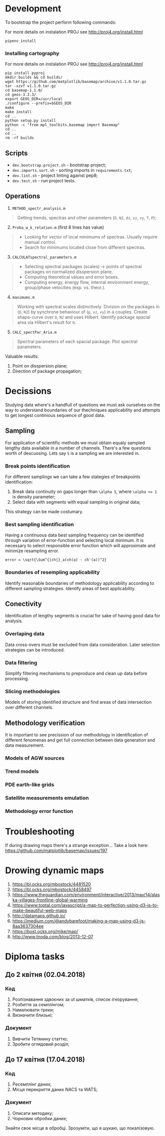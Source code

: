 # Development
To bootstrap the project perform following commands:

For more details on instalation PROJ see http://proj4.org/install.html
```
pipenv install
```

### Installing cartography
For more details on instalation PROJ see http://proj4.org/install.html
```
pip install pyproj
mkdir builds && cd builds/
wget https://github.com/matplotlib/basemap/archive/v1.1.0.tar.gz
tar -xzvf v1.1.0.tar.gz
cd basemap-1.1.0/
cd geos-3.3.3/
export GEOS_DIR=/usr/local
./configure --prefix=$GEOS_DIR
make
make install
cd ..
python setup.py install
python -c "from mpl_toolkits.basemap import Basemap"
cd ..
cd ..
rm -rf builds
```


## Scripts
- `dev.bootstrap.project.sh` - bootstrap project;
- `dev.imports.sort.sh` - sorting imports in `requirements.txt`;
- `dev.lint.sh` - project linting against pep8;
- `dev.test.sh` - run project tests.

## Operations
1. `METHOD_spectr_analysis.m`
> Getting trends, spectras and other parameters (`O`, `N2`, `dz`, `vz`, `vy`, `T`, `P`);
2. `Proba_w_k_relation.m` (first 8 lines has value)
> - Looking for vector of local minimums of spectras. Usually require manual control.
> - Search for minimums located close from different spectras.

3. `CALCULATspectral_parameters.m`
> - Selecting spectral packages (scales) -> points of spectral packages on normalized disspersion plane.
> - Computing theoretical values and error boxes.
> - Computing energy, energy flow, internal environment energy, group/phase velocities (exp. vs. theor.).

4. `maximums.m`
> Working with spectral scales distinctively. Division on the packages in (`O`, `N2`) by synchrone behaviour of (`p`, `vz`, `vy`) in a couples. Create shape-curve over `O`, `N2` and uses Hilbert. Identify package spacial area via Hilbert's result for `O`.

5. `CALC_spectPar_Aria.m`
> Spectral parameters of each spacial package. Plot spectral parameters.

Valuable results:
  1. Point on disspersion plane;
  2. Direction of package propagation;

# Decissions
Studying data where's a handfull of questions we must ask ourselves on the way to understand boundaries of our thechniques applicability and attempts to get longest continious sequence of good data.

## Sampling
For application of scientific methods we must obtain equaly sampled lengthy data available in a number of channels. There's a few questions worth of descussing.
Lets say `S` is a sampling we are interested in.

### Break points identification
For different samplings we can take a few stategies of breakpoints identification:
1. Break data continuity on gaps longer than `\alpha S`, where `\alpha <= 1` is density parameter;
2. Select data with segments with equal sampling in original data;

This strategy can be made costumary.

### Best sampling identification
Having a continuous data best sampling frequency can be identified through variation of error-function and selecting local minimum. It is necessary to select responsible error function which will approximate and minimize resampling error.
```
error = \sqrt{\Sum^{|ch|}_a(ch(a) - ch'(a))^2}
```

### Boundaries of resempling applicability
Identify reasonable boundaries of methodology applicability according to different sampling strategies. Identify areas of best applicability.

## Conectivity
Identification of lengthy segments is crucial for sake of having good data for analysis.

### Overlaping data
Data cross-overs must be excluded from data consideration. Later selection  strategies can be introduced.

### Data filtering
Simplify filtering mechanisms to preproduce and clean up data before processing.

### Slicing methodologies
Models of storing identified structure and find areas of data intersection over different channels.

## Methodology verification
It is important to see precission of our methodology in identification of different fenomenas and get full connection between data generation and data measurement.

### Models of AGW sources
### Trend models
### PDE earth-like grids
### Satellite measurements emulation
### Methodology error function


# Troubleshooting
If during drawing maps there's a strange exception... Take a look here: https://github.com/matplotlib/basemap/issues/197

# Drowing dynamic maps
1. https://bl.ocks.org/mbostock/4481520
2. https://bl.ocks.org/mbostock/4458497
3. https://www.theguardian.com/environment/interactive/2013/may/14/alaska-villages-frontline-global-warming
4. https://www.toptal.com/javascript/a-map-to-perfection-using-d3-js-to-make-beautiful-web-maps
5. http://datamaps.github.io/
6. https://medium.com/@andybarefoot/making-a-map-using-d3-js-8aa3637304ee
7. https://bost.ocks.org/mike/map/
8. http://www.tnoda.com/blog/2013-12-07

# Diploma tasks
## До 2 квітня (02.04.2018)
### Код
1. Розпізнавання здвоєних за ut шматків, список ігнорування;
2. Розбиття за семплінгом;
3. Намалювати треки;
4. Визначити близькі;
### Документ
1. Вивчити Тетянину статтю;
2. Зробити оглядовий розділ;
## До 17 квітня (17.04.2018)
### Код
1. Ресемплінг даних;
2. Місця перекриття даних NACS та WATS;
### Документ
1. Описати методику;
2. Чорновик обробки даних;

Знайти своє місце в обробці. Зрозуміти, що я шукаю, що локалізовую.

